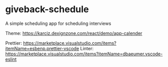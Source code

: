 # giveback-schedule
A simple scheduling app for scheduling interviews

Theme: https://karciz.dexignzone.com/react/demo/app-calender

Prettier: https://marketplace.visualstudio.com/items?itemName=esbenp.prettier-vscode
Linter: https://marketplace.visualstudio.com/items?itemName=dbaeumer.vscode-eslint